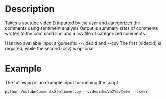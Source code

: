 # Description
Takes a youtube videoID inputted by the user and categorizes the comments using sentiment analysis
Output is summary stats of comments written to the command line and a csv file of categorized comments

Has two available input arguments: --videoid and --csv
The first (videoid) is required, while the second (csv) is optional

# Example
The following is an example input for running the script

```
python YoutubeCommentsSentiment.py --videoid=qVn2YGvIv0w --csv=Y
```
